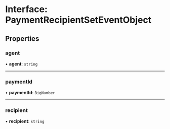 # Interface: PaymentRecipientSetEventObject

## Properties

### agent

• **agent**: `string`

___

### paymentId

• **paymentId**: `BigNumber`

___

### recipient

• **recipient**: `string`
